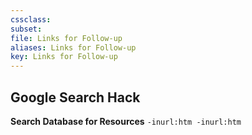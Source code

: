 ```yaml
---
cssclass:
subset:
file: Links for Follow-up
aliases: Links for Follow-up
key: Links for Follow-up
---
```



## Google Search Hack

**Search Database for Resources**
	`-inurl:htm -inurl:htm`